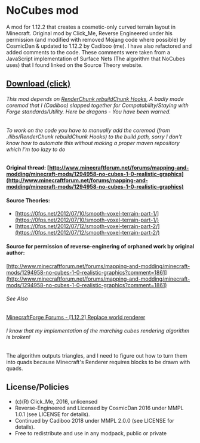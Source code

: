 # NoCubes mod
A mod for 1.12.2 that creates a cosmetic-only curved terrain layout in Minecraft. Original mod by Click_Me, Reverse Engineered under his permission (and modified with removed Mojang code where possible) by CosmicDan & updated to 1.12.2 by Cadiboo (me). I have also refactored and added comments to the code. These comments were taken from a JavaScript implementation of Surface Nets (The algorithm that NoCubes uses) that I found linked on the Source Theory website.

## [Download (click)](https://github.com/Cadiboo/NoCubes/tree/master/build/libs)

###### This mod depends on [RenderChunk rebuildChunk Hooks](https://github.com/Cadiboo/RenderChunk-rebuildChunk-Hooks), A badly made coremod that I (Cadiboo) slapped together for Compatability/Staying with Forge standards/Utility. Here be dragons - You have been warned.
###### To work on the code you have to manually add the coremod (from ./libs/RenderChunk rebuildChunk Hooks) to the build path, sorry I don't know how to automate this without making a proper maven repository which I'm too lazy to do

#### Original thread: [http://www.minecraftforum.net/forums/mapping-and-modding/minecraft-mods/1294958-no-cubes-1-0-realistic-graphics](http://www.minecraftforum.net/forums/mapping-and-modding/minecraft-mods/1294958-no-cubes-1-0-realistic-graphics)

#### Source Theories:
- [https://0fps.net/2012/07/10/smooth-voxel-terrain-part-1/](https://0fps.net/2012/07/10/smooth-voxel-terrain-part-1/)
- [https://0fps.net/2012/07/12/smooth-voxel-terrain-part-2/](https://0fps.net/2012/07/12/smooth-voxel-terrain-part-2/)

#### Source for permission of reverse-enginering of orphaned work by original author:
[http://www.minecraftforum.net/forums/mapping-and-modding/minecraft-mods/1294958-no-cubes-1-0-realistic-graphics?comment=1861](http://www.minecraftforum.net/forums/mapping-and-modding/minecraft-mods/1294958-no-cubes-1-0-realistic-graphics?comment=1861)

###### See Also
[MinecraftForge Forums - [1.12.2] Replace world renderer](http://www.minecraftforge.net/forum/topic/66516-1122-replace-world-renderer/)


###### I know that my implementation of the marching cubes rendering algorithm is broken!
The algorithm outputs triangles, and I need to figure out how to turn them into quads because Minecraft's Renderer requires blocks to be drawn with quads.

## License/Policies
 - (c)(R) Click_Me, 2016, unlicensed
 - Reverse-Engineered and Licensed by CosmicDan 2016 under MMPL 1.0.1 (see LICENSE for details).
 - Continued by Cadiboo 2018 under MMPL 2.0.0 (see LICENSE for details).
 - Free to redistribute and use in any modpack, public or private
